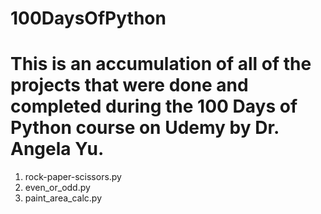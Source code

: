 # 100DaysOfPython

# This is an accumulation of all of the projects that were done and completed during the 100 Days of Python course on Udemy by Dr. Angela Yu.
1. rock-paper-scissors.py
2. even_or_odd.py
3. paint_area_calc.py
